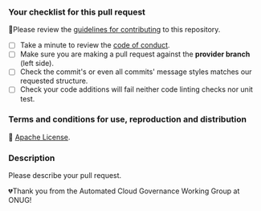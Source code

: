 ### Your checklist for this pull request
🚨Please review the [guidelines for contributing](CONTRIBUTING.md) to this repository.

- [ ] Take a minute to review the [code of conduct](Covenant_Code_of_Conduct.md).
- [ ] Make sure you are making a pull request against the **provider branch** (left side).
- [ ] Check the commit's or even all commits' message styles matches our requested structure.
- [ ] Check your code additions will fail neither code linting checks nor unit test.

### Terms and conditions for use, reproduction and distribution
🚨 [Apache License](LICENSE.txt).


### Description
Please describe your pull request.


💔Thank you from the Automated Cloud Governance Working Group at ONUG!